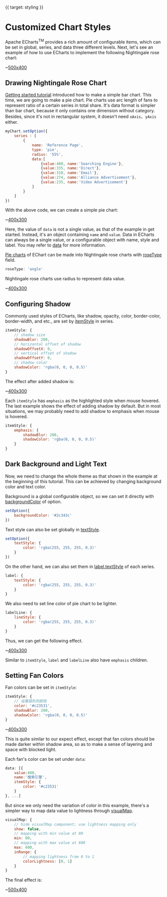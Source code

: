 {{ target: styling }}
# Customized Chart Styles

Apache ECharts<sup>TM</sup> provides a rich amount of configurable items, which can be set in global, series, and data three different levels. Next, let's see an example of how to use ECharts to implement the following Nightingale rose chart:

~[500x400](${galleryViewPath}doc-example/tutorial-styling-step5&edit=1&reset=1)

## Drawing Nightingale Rose Chart

[Getting started tutorial](~Get%20Started%20with%20ECharts%20in%205%20minutes) introduced how to make a simple bar chart. This time, we are going to make a pie chart. Pie charts use arc length of fans to represent ratio of a certain series in total share. It's data format is simpler than bar chart, because it only contains one dimension without category. Besides, since it's not in rectangular system, it doesn't need `xAxis`、`yAxis` either.

```js
myChart.setOption({
    series : [
        {
            name: 'Reference Page',
            type: 'pie',
            radius: '55%',
            data:[
                {value:400, name:'Searching Engine'},
                {value:335, name:'Direct'},
                {value:310, name:'Email'},
                {value:274, name:'Alliance Advertisement'},
                {value:235, name:'Video Advertisement'}
            ]
        }
    ]
})
```

With the above code, we can create a simple pie chart:

~[400x300](${galleryViewPath}doc-example/tutorial-styling-step0&edit=1&reset=1)

Here, the value of `data` is not a single value, as that of the example in get started. Instead, it's an object containing `name` and `value`. Data in ECharts can always be a single value, or a configurable object with name, style and label. You may refer to [data](option.html#series-pie.data) for more information.

[Pie charts](option.html#series-pie) of EChart can be made into Nightingale rose charts with [roseType](option.html#series-pie.roseType) field.

```js
roseType: 'angle'
```

Nightingale rose charts use radius to represent data value.

~[400x300](${galleryViewPath}doc-example/tutorial-styling-step1&edit=1&reset=1)

## Configuring Shadow

Commonly used styles of ECharts, like shadow, opacity, color, border-color, border-width, and etc., are set by [itemStyle](~series-pie.itemStyle) in series.

```js
itemStyle: {
    // shadow size
    shadowBlur: 200,
    // horizontal offset of shadow
    shadowOffsetX: 0,
    // vertical offset of shadow
    shadowOffsetY: 0,
    // shadow color
    shadowColor: 'rgba(0, 0, 0, 0.5)'
}
```

The effect after added shadow is:

~[400x300](${galleryViewPath}doc-example/tutorial-styling-step2&edit=1&reset=1)

Each `itemStyle` has `emphasis` as the highlighted style when mouse hovered. The last example shows the effect of adding shadow by default. But in most situations, we may probably need to add shadow to emphasis when mouse is hovered.

```js
itemStyle: {
    emphasis: {
        shadowBlur: 200,
        shadowColor: 'rgba(0, 0, 0, 0.5)'
    }
}
```

## Dark Background and Light Text

Now, we need to change the whole theme as that shown in the example at the beginning of this tutorial. This can be achieved by changing background color and text color.

Background is a global configurable object, so we can set it directly with [backgroundColor](option.html#backgroundColor) of option.

```js
setOption({
    backgroundColor: '#2c343c'
})
```

Text style can also be set globally in [textStyle](option.html#textStyle).

```js
setOption({
    textStyle: {
        color: 'rgba(255, 255, 255, 0.3)'
    }
})
```

On the other hand, we can also set them in [label.textStyle](option.html#series-pie.label.textStyle) of each series.

```js
label: {
    textStyle: {
        color: 'rgba(255, 255, 255, 0.3)'
    }
}
```

We also need to set line color of pie chart to be lighter.

```js
labelLine: {
    lineStyle: {
        color: 'rgba(255, 255, 255, 0.3)'
    }
}
```

Thus, we can get the following effect.

~[400x300](${galleryViewPath}doc-example/tutorial-styling-step3&edit=1&reset=1)

Similar to `itemStyle`, `label` and `labelLine` also have `emphasis` children.


## Setting Fan Colors

Fan colors can be set in `itemStyle`:

```js
itemStyle: {
    // 设置扇形的颜色
    color: '#c23531',
    shadowBlur: 200,
    shadowColor: 'rgba(0, 0, 0, 0.5)'
}
```

~[400x300](${galleryViewPath}doc-example/tutorial-styling-step4&edit=1&reset=1)

This is quite similar to our expect effect, except that fan colors should be made darker within shadow area, so as to make a sense of layering and space with blocked light.

Each fan's color can be set under `data`:

```js
data: [{
    value:400,
    name:'搜索引擎',
    itemStyle: {
        color: '#c23531'
    }
}, ...]
```

But since we only need the variation of color in this example, there's a simpler way to map data value to lightness through [visualMap](option.html#visualMap).

```js
visualMap: {
    // hide visualMap component; use lightness mapping only
    show: false,
    // mapping with min value at 80
    min: 80,
    // mapping with max value at 600
    max: 600,
    inRange: {
        // mapping lightness from 0 to 1
        colorLightness: [0, 1]
    }
}
```

The final effect is:

~[500x400](${galleryViewPath}doc-example/tutorial-styling-step5&edit=1&reset=1)
